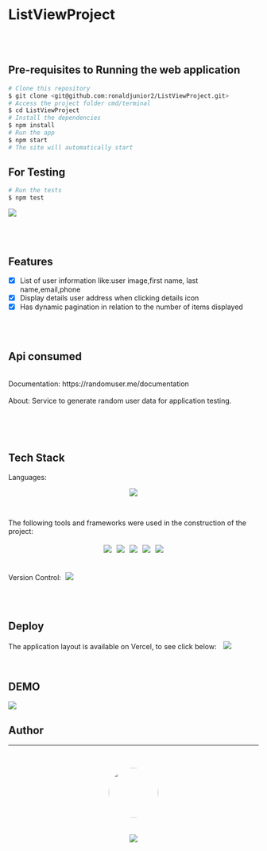 # ListViewProject

<br><br>

## Pre-requisites to Running the web application

```bash
# Clone this repository
$ git clone <git@github.com:ronaldjunior2/ListViewProject.git>
# Access the project folder cmd/terminal
$ cd ListViewProject
# Install the dependencies
$ npm install
# Run the app
$ npm start
# The site will automatically start

```

## For Testing

```bash
# Run the tests
$ npm test
```

<img src="https://i.imgur.com/osCOB3Z.png"/>

<br><br>

## Features

- [x] List of user information like:user image,first name, last name,email,phone<br>
- [x] Display details user address when clicking details icon<br>
- [x] Has dynamic pagination in relation to the number of items displayed<br>

<br><br>

## Api consumed

<br>
Documentation: https://randomuser.me/documentation
<br>
<br>
About: Service to generate random user data for application testing.
<br><br>

<br><br>

## Tech Stack

Languages:<br>

<p align="center">
  <img src="https://img.shields.io/badge/typescript-%23007ACC.svg?style=for-the-badge&logo=typescript&logoColor=white"/>

</p>
<br>

The following tools and frameworks were used in the construction of the project:<br>

<p align="center" style='display: flex; justify-content: center; flex-wrap:wrap; align-items: center; margin: 0 50px;'>
  <img style='margin: 5px;' src="https://img.shields.io/badge/node.js%20-%2343853D.svg?&style=for-the-badge&logo=node.js&logoColor=white"/>
  
  <img style='margin: 5px;' src='https://img.shields.io/badge/jest%20-%235B2F33.svg?&style=for-the-badge&logo=jest&logoColor=white'>

  <img style='margin: 5px;' src="https://img.shields.io/badge/react-%2320232a.svg?style=for-the-badge&logo=react&logoColor=%2361DAFB"/>

   <img style='margin: 5px;' src="https://img.shields.io/badge/bootstrap-%23563D7C.svg?style=for-the-badge&logo=bootstrap&logoColor=white"/>

  <img style='margin: 5px;' src="https://img.shields.io/badge/vite-%23646CFF.svg?style=for-the-badge&logo=vite&logoColor=white"/>

</p>

<br>

<br>
Version Control:

<img style='margin-left: 5px;'  src="https://img.shields.io/badge/github%20-%23121011.svg?&style=for-the-badge&logo=github&logoColor=white"/>

<br><br>

## Deploy

The application layout is available on Vercel, to see click below:
<a style='margin-left: 10px;' href=''><img src="https://img.shields.io/badge/vercel-%23000000.svg?style=for-the-badge&logo=vercel&logoColor=white"/></a>

<br>

## DEMO

<img src="https://i.imgur.com/KIrpv2a.gif"/>

## Author

---

<br>
<p align='center'>
  <img src="https://avatars.githubusercontent.com/u/48410248?v=4" width="100px;" style="border-radius: 50%;"/>
  <br><br>
<br>
  <a href="https://www.linkedin.com/in/ronaldassuncao/"><img src="https://img.shields.io/badge/linkedin-%230077B5.svg?&style=for-the-badge&logo=linkedin&logoColor=white"/></a>

</p>
